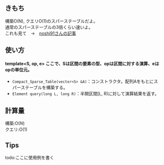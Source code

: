 ## きもち


構築O(N), クエリO(1)のスパーステーブルだよ。  
通常のスパーステーブルの3倍くらい速いよ。   
これも見て　->　[noshi91さんの記事](https://noshi91.hatenablog.com/entry/2018/08/16/125415)

## 使い方  
#### template<S, op, e> ここで、Sは区間の要素の型、opは区間に対する演算、eはopの単位元。 
- `Compact_Sparse_Table(vector<S> &A)`：コンストラクタ。配列Aをもとにスパーステーブルを構築する。  
- `Element query(long L, long R)`：半開区間\[L, R)に対して演算結果を返す。  

## 計算量

構築:$\mathrm{O}(N)$  
クエリ:$\mathrm{O}(1)$  

## Tips

todo:ここに使用例を書く
